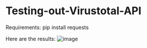 # Testing-out-Virustotal-API

Requirements:
pip install requests

Here are the results:
![image](https://github.com/Reyzenello/Testing-out-Virustotal-API/assets/43668563/65069c2d-87e1-45a7-a8f8-3b42708a5b50)
